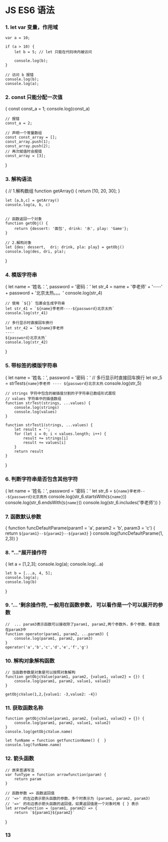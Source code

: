 # JS ES6 语法

### 1. let var 变量，作用域

    var a = 10;

    if (a > 10) {
        let b = 5; // let 只能在代码块内被访问

        console.log(b);
    }

    // 访问 b 报错
    console.log(b);
    console.log(a);


### 2. const 只能分配一次值

{
    const const_a = 1;
    console.log(const_a)

    // 报错
    const_a = 2;

    // 声明一个常量数组
    const const_array = [];
    const_array.push(1);
    const_array.push(2);
    // 再次赋值时会报错
    const_array = [3];

}

### 3. 解构语法
{
    // 1.解构数组
    function getArray() {
        return [10, 20, 30];
    }

    let [a,b,c] = getArray()
    console.log(a, b, c)


    // 函数返回一个对象
    function getObj() {
        return {dessert: '面包', drink: '水', play: 'Game'};
    }

    // 2.解构对象
    let {des: dessert,  dri: drink, pla: play} = getObj()
    console.log(des, dri, pla);
}

### 4. 模版字符串
{
    let name = '姓名：', password = '密码：'
    let str_4 = name + '李老师' + '----' + password + '北京太热。。。'
    console.log(str_4)

    // 使用 `${}` 包裹会生成字符串
    let str_41 = `${name}李老师----${password}北京太热`
    console.log(str_41)

    // 多行显示时直接回车换行
    let str_42 = `${name}李老师
    ----
    ${password}北京太热`
    console.log(str_42)
}

###  5. 带标签的模版字符串

{
    let name = '姓名：', password = '密码：'
    // 多行显示时直接回车换行
    let str_5 = strTest`${name}李老师 ---- ${password}北京太热`
    console.log(str_5)


    // strings 字符中包含的被插值分割的子字符串已数组形式展现
    // values 字符串中的插值数组
    function strTest(strings, ...values) {
        console.log(strings)
        console.log(values)
    }

    function strTest1(strings, ...values) {
        let result = '';
        for (let i = 0; i < values.length; i++) {
            result += strings[i]
            result += values[i]
        }
        return result
    }
}

###  6. 判断字符串是否包含其他字符

{
    let name = '姓名：', password = '密码：'
    let str_6 = `${name}李老师---${password}北京真热`
    console.log(str_6.startsWith(`${name}`))
    console.log(str_6.endsWith(`${name}`))
    console.log(str_6.includes('李老师'))
}

###  7. 函数默认参数
{
    function funcDefaultParame(param1 = 'a', param2 = 'b', param3 = 'c') {
        return `${param1}--${param2}--${param3}`
    }
    console.log(funcDefaultParame(1, 2,3))
}


###  8. "..."展开操作符


{
    let a = [1,2,3];
    console.log(a);
    console.log(...a)

    let b = [...a, 4, 5];
    console.log(a);
    console.log(b)
}

###  9. '... '剩余操作符, 一般用在函数参数， 可以看作是一个可以展开的参数


    //  ... param3表示函数可以接收除了param1, param2,两个参数外，多个参数，都会放在param3中
    function operator(param1, param2, ...param3) {
        console.log(param1, param2, param3)
    }
    operator('a','b','c','d','e','f','g')




###  10. 解构对象解构函数

    // 当函数参数是对象是可以按照对象解构
    function getObjcValue(param1, param2, {value1, value2} = {}) {
        console.log(param1, param2, value1, value2)
    }

    getObjcValue(1,2,{value1: -3,value2: -4})



###  11. 获取函数名称


    function getObjcValue(param1, param2, {value1, value2} = {}) {
        console.log(param1, param2, value1, value2)
    }
    console.log(getObjcValue.name)

    let funName = function getfunctionName() {  }
    console.log(funName.name)


###  12. 箭头函数


    // 原来普通写法
    var funType = function arrowfunction(param) {
        return param
    }

    // 函数参数 => 函数返回值
    // '=>' 的左边表示箭头函数的参数，多个时表示为 (param1, param2, param3)
    // '=>' 的右边表示箭头函数的返回值，如果返回值是一个对象时用 { } 表示
    let arrowFunction = (param1, param2) => {
        return `${param1}${param2}`
   
   
}

###  13